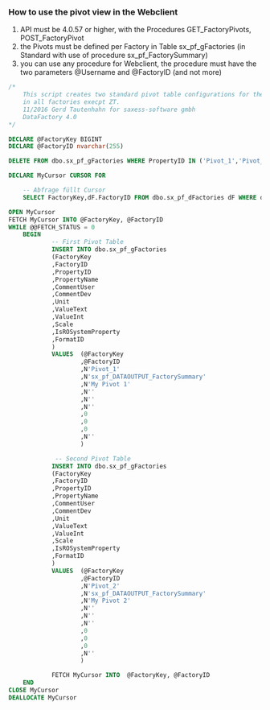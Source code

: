 
### How to use the pivot view in the Webclient

1. API must be 4.0.57 or higher, with the Procedures GET_FactoryPivots, POST_FactoryPivot
1. the Pivots must be defined per Factory in Table sx_pf_gFactories (in Standard with use of procedure sx_pf_FactorySummary)
1. you can use any procedure for Webclient, the procedure must have the two parameters @Username and @FactoryID (and not more)

````SQL
/* 
	This script creates two standard pivot table configurations for the webclient 
	in all factories execpt ZT. 
	11/2016 Gerd Tautenhahn for saxess-software gmbh
	DataFactory 4.0
*/

DECLARE @FactoryKey BIGINT
DECLARE @FactoryID nvarchar(255)

DELETE FROM dbo.sx_pf_gFactories WHERE PropertyID IN ('Pivot_1','Pivot_2')

DECLARE MyCursor CURSOR FOR

	-- Abfrage füllt Cursor
	SELECT FactoryKey,dF.FactoryID FROM dbo.sx_pf_dFactories dF WHERE dF.FactoryID <> 'ZT'

OPEN MyCursor
FETCH MyCursor INTO @FactoryKey, @FactoryID
WHILE @@FETCH_STATUS = 0
	BEGIN
     	 	-- First Pivot Table
			INSERT INTO dbo.sx_pf_gFactories
			(FactoryKey
			,FactoryID
			,PropertyID
			,PropertyName
			,CommentUser
			,CommentDev
			,Unit
			,ValueText
			,ValueInt
			,Scale
			,IsROSystemProperty
			,FormatID
			)
			VALUES  (@FactoryKey  
					,@FactoryID  
					,N'Pivot_1'  
					,N'sx_pf_DATAOUTPUT_FactorySummary' 
					,N'My Pivot 1'  
					,N''  
					,N''  
					,N''  
					,0  
					,0  
					,0  
					,N''  
					)

			 -- Second Pivot Table
			INSERT INTO dbo.sx_pf_gFactories
			(FactoryKey
			,FactoryID
			,PropertyID
			,PropertyName
			,CommentUser
			,CommentDev
			,Unit
			,ValueText
			,ValueInt
			,Scale
			,IsROSystemProperty
			,FormatID
			)
			VALUES  (@FactoryKey  
					,@FactoryID  
					,N'Pivot_2'  
					,N'sx_pf_DATAOUTPUT_FactorySummary'  
					,N'My Pivot 2' 
					,N'' 
					,N''  
					,N'' 
					,0  
					,0  
					,0  
					,N''  
					)

      		FETCH MyCursor INTO  @FactoryKey, @FactoryID
	END
CLOSE MyCursor
DEALLOCATE MyCursor
````

